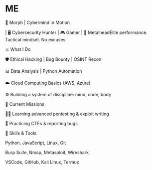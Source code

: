 # ME
🧠 Morph | Cybermind in Motion

| 🖥️ Cybersecurity Hunter | 🎮 Gamer | 🤘 MetalheadElite performance. Tactical mindset. No excuses.

⚔️ What I Do

🛡️ Ethical Hacking | Bug Bounty | OSINT Recon

📊 Data Analysis | Python Automation

☁️ Cloud Computing Basics (AWS, Azure)

⚙️ Building a system of discipline: mind, code, body

🚀 Current Missions

👨‍💻 Learning advanced pentesting & exploit writing

🔐 Practicing CTFs & reporting bugs

🧩 Skills & Tools

Python, JavaScript, Linux, Git

Burp Suite, Nmap, Metasploit, Wireshark

VSCode, GitHub, Kali Linux, Termux
